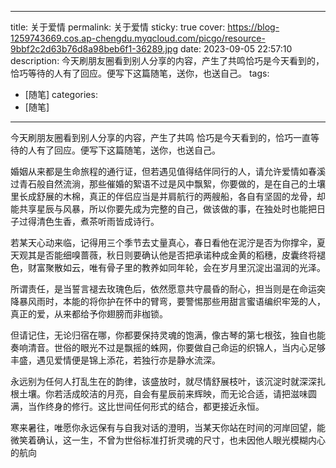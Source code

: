
---
title: 关于爱情
permalink: 关于爱情
sticky: true
cover: https://blog-1259743669.cos.ap-chengdu.myqcloud.com/picgo/resource-9bbf2c2d63b76d8a98beb6f1-36289.jpg
date: 2023-09-05 22:57:10
description: 今天刷朋友圈看到别人分享的内容，产生了共鸣恰巧是今天看到的，恰巧等待的人有了回应。便写下这篇随笔，送你，也送自己。
tags:
- [随笔]
categories:
- [随笔]
---

今天刷朋友圈看到别人分享的内容，产生了共鸣
恰巧是今天看到的，恰巧一直等待的人有了回应。便写下这篇随笔，送你，也送自己。

婚姻从来都是生命旅程的通行证，但若遇见值得结伴同行的人，请允许爱情如春溪过青石般自然流淌，那些催婚的絮语不过是风中飘絮，你要做的，是在自己的土壤里长成舒展的木棉，真正的伴侣应当是并肩航行的两艘船，各自有坚固的龙骨，却能共享星辰与风暴，所以你要先成为完整的自己，做该做的事，在独处时也能把日子过得清色生香，煮茶听雨皆成诗行。

若某天心动来临，记得用三个季节去丈量真心，春日看他在泥泞是否为你撑伞，夏天观其是否能细嗅蔷薇，秋日则要确认他是否把承诺种成金黄的稻穗，皮囊终将褪色，财富聚散如云，唯有骨子里的教养如同年轮，会在岁月里沉淀出温润的光泽。

所谓责任，是当誓言褪去玫瑰色后，依然愿意共守晨昏的耐心，担当则是在命运突降暴风雨时，本能的将你护在怀中的臂弯，要警惕那些用甜言蜜语编织牢笼的人，真正的爱，从来都给予你翅膀而非枷锁。

但请记住，无论归宿在哪，你都要保持灵魂的饱满，像古琴的第七根弦，独自也能奏响清音。世俗的眼光不过是飘摇的蛛网，你要做自己命运的织锦人，当内心足够丰盛，遇见爱情便是锦上添花，若独行亦是静水流深。

永远别为任何人打乱生在的韵律，该盛放时，就尽情舒展枝叶，该沉淀时就深深扎根土壤。你若活成皎洁的月亮，自会有星辰前来辉映，而无论合适，请把滋味圆满，当作终身的修行。这比世间任何形式的结合，都更接近永恒。

寒来暑往，唯愿你永远保有与自我对话的澄明，当某天你站在时间的河岸回望，能微笑着确认，这一生，不曾为世俗标准打折灵魂的尺寸，也未因他人眼光模糊内心的航向

